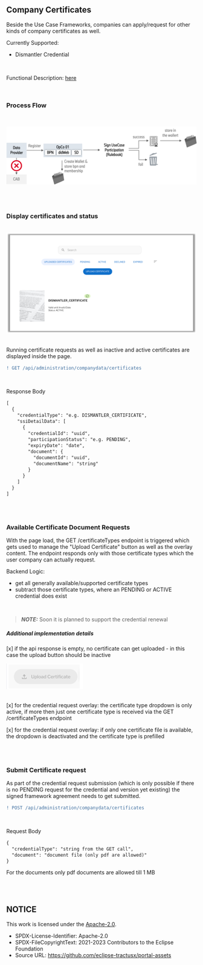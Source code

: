 ## Company Certificates

Beside the Use Case Frameworks, companies can apply/request for other kinds of company certificates as well.

Currently Supported:

- Dismantler Credential

<br>

Functional Description: [here](/docs/user/06.%20Certificates/02.%20Other%20Certificates.md)

<br>

### Process Flow

<br>

<p align="center">
<img width="700" alt="image" src="https://raw.githubusercontent.com/eclipse-tractusx/portal-assets/main/docs/static/usecase-credential-backend-schema.png">
</p>

<br>
<br>

### Display certificates and status

<br>
<img width="836" alt="image" src="https://raw.githubusercontent.com/eclipse-tractusx/portal-assets/main/docs/static/uploaded-certificates-overview.png">
<br>
<br>

Running certificate requests as well as inactive and active certificates are displayed inside the page.

```diff
! GET /api/administration/companydata/certificates
```

<br>

Response Body

    [
      {
        "credentialType": "e.g. DISMANTLER_CERTIFICATE",
        "ssiDetailData": [
          {
            "credentialId": "uuid",
            "participationStatus": "e.g. PENDING",
            "expiryDate": "date",
            "document": {
              "documentId": "uuid",
              "documentName": "string"
            }
          }
        ]
      }
    ]

<br>
<br>

### Available Certificate Document Requests

With the page load, the GET /certificateTypes endpoint is triggered which gets used to manage the "Upload Certificate" button as well as the overlay content.
The endpoint responds only with those certificate types which the user company can actually request.

Backend Logic:

- get all generally available/supported certificate types
- subtract those certificate types, where an PENDING or ACTIVE credential does exist

<br>

> **_NOTE:_** Soon it is planned to support the credential renewal

##### Additional implementation details

[x] if the api response is empty, no certificate can get uploaded - in this case the upload button should be inactive

<img width="203" alt="image" src="https://raw.githubusercontent.com/eclipse-tractusx/portal-assets/main/docs/static/upload-certificate-button.png">

<br>
<br>

[x] for the credential request overlay: the certificate type dropdown is only active, if more then just one certificate type is received via the GET /certificateTypes endpoint

[x] for the credential request overlay: if only one certificate file is available, the dropdown is deactivated and the certificate type is prefilled

<br>
<br>

### Submit Certificate request

As part of the credential request submission (which is only possible if there is no PENDING request for the credential and version yet existing) the signed framework agreement needs to get submitted.

```diff
! POST /api/administration/companydata/certificates
```

<br>

Request Body

    {
      "credentialType": "string from the GET call",
      "document": "document file (only pdf are allowed)"
    }

For the documents only pdf documents are allowed till 1 MB

<br>
<br>

## NOTICE

This work is licensed under the [Apache-2.0](https://www.apache.org/licenses/LICENSE-2.0).

- SPDX-License-Identifier: Apache-2.0
- SPDX-FileCopyrightText: 2021-2023 Contributors to the Eclipse Foundation
- Source URL: https://github.com/eclipse-tractusx/portal-assets
